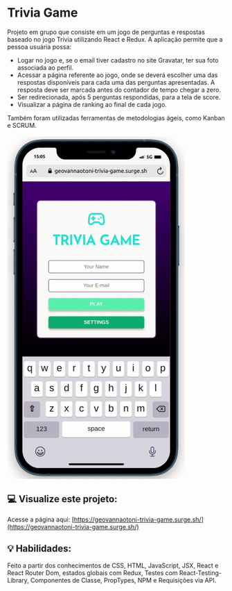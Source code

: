 # Trivia Game
Projeto em grupo que consiste em um jogo de perguntas e respostas baseado no jogo Trivia utilizando React e Redux. A aplicação permite que a pessoa usuária possa:
- Logar no jogo e, se o email tiver cadastro no site Gravatar, ter sua foto associada ao perfil.
- Acessar a página referente ao jogo, onde se deverá escolher uma das respostas disponíveis para cada uma das perguntas apresentadas. A resposta deve ser marcada antes do contador de tempo chegar a zero.
- Ser redirecionada, após 5 perguntas respondidas, para a tela de score.
- Visualizar a página de ranking ao final de cada jogo.

Também foram utilizadas ferramentas de metodologias ágeis, como Kanban e SCRUM.
<br><br>
<img src="./trivia.gif" alt=""/>

## :computer: Visualize este projeto:
Acesse a página aqui:
[https://geovannaotoni-trivia-game.surge.sh/](https://geovannaotoni-trivia-game.surge.sh/)

## :bulb: Habilidades:
Feito a partir dos conhecimentos de CSS, HTML, JavaScript, JSX, React e React Router Dom, estados globais com Redux, Testes com React-Testing-Library, Componentes de Classe, PropTypes, NPM e Requisições via API.
